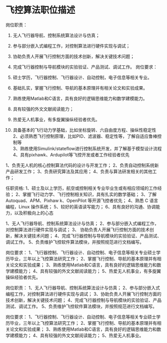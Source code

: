 # 飞控算法职位描述 

岗位职责：
1. 无人飞行器导航、控制系统算法设计与仿真；
2. 参与部分嵌入式编程工作，对控制算法进行硬件实现与调试；
3. 协助负责人开展飞行控制方面的技术创新，解决关键技术问题；
4. 完成飞行器控制与导航模块的实验验证、产品测试、调试工作。
岗位要求：
1. 硕士学历，飞行器控制、飞行器设计、自动控制，电子信息等相关专业。
2. 基础扎实，掌握飞行控制、导航的基本原理并有相关论文和实验成果。
3. 熟练使用Matlab和C语言，具有良好的逻辑思维能力和数学建模能力。
4. 具有较强的外文文献阅读能力；
5. 热爱无人机事业，有多旋翼操纵经验者优先。

1. 具备基本的飞行动力学基础，比如坐标旋转、六自由度方程、操纵性稳定性    
2、必须熟悉飞行控制原理，比如PID、滤波器、稳定性等，了解自适应鲁棒控制等   
3、熟练使用Simulink/stateflow进行控制系统开发，并了解基于模型设计流程   
4、具有pixhawk、Ardupilot等飞控开发或者工作经验者优先   

1、负责无人机的核心控制算法代码的设计与开发工作； 
2、负责自动控制系统新产品研发工作；
3、负责研究算法及其应用； 
4、负责与算法研发相关的其他工作；

任职资格:
1、硕士及以上学历，航空或控制相关专业毕业生或有相应领域的工作经验； 
2、掌握飞行动力学、飞行控制相关知识，具有扎实的数学基础； 
3、了解 Autoquad、APM、Pixhaw k、OpenPilot 等开源飞控者优先； 
4、熟悉 C 语言编程，Linux 操作系统； 
5、较好的英语读写能力； 
6、具有良好的沟通、协调能力，以及积极向上的心态


1、无人飞行器导航、控制系统算法设计与仿真；
2、参与部分嵌入式编程工作，对控制算法进行硬件实现与调试；
3、 协助负责人开展飞行控制方面的技术创新，解决关键技术问题；
4、完成飞行器控制与导航模块的实验验证、产品测试、调试工作。
5、负责维护飞控软件算法模块，并按照规范进行文档编写。

岗位要求：
1、飞行器控制、飞行器设计、自动控制、电子信息等相关专业硕士学历毕业，三年以上飞控算法研究工作；
2、掌握飞行控制、导航的基本原理并有相关论文和实验成果；
3、熟练使用Matlab和C语言，具有良好的逻辑思维能力和数学建模能力；
4、具有较强的外文文献阅读能力；
5、热爱无人机事业，有多旋翼操纵经验者优先。


岗位职责：
1、无人飞行器导航、控制系统算法设计与仿真；
2、参与部分嵌入式编程工作，对控制算法进行硬件实现与调试；
3、协助负责人开展飞行控制方面的技术创新，解决关键技术问题；
4、完成飞行器控制与导航模块的实验验证、产品测试、调试工作。
5、负责维护飞控软件算法模块，并按照规范进行文档编写。
 
岗位要求：
1、飞行器控制、飞行器设计、自动控制、电子信息等相关专业硕士学历毕业，三年以上飞控算法研究工作；
2、掌握飞行控制、导航的基本原理并有相关论文和实验成果；
3、熟练使用Matlab和C语言，具有良好的逻辑思维能力和数学建模能力；
4、具有较强的外文文献阅读能力；
5、热爱无人机事业。